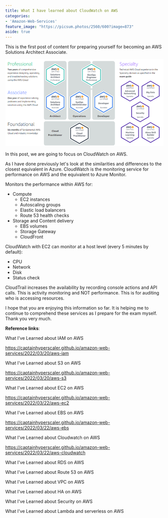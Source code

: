 ```yaml
---
title: What I have learned about CloudWatch on AWS
categories:
- 'Amazon-Web-Services'
feature_image: "https://picsum.photos/2560/600?image=873"
aside: true
---
```


This is the first post of content for preparing yourself for becoming an AWS Solutions Architect Associate.

![](images/../../images/Wordpress-Images/awscerts.png)

In this post, we are going to focus on CloudWatch on AWS.

As I have done previously let's look at the similarities and differences to the closest equivalent in Azure. CloudWatch is the monitoring service for performance on AWS and the equivalent to Azure Monitor.

Monitors the performance within AWS for:

- Compute
    - EC2 instances
    - Autoscaling groups
    - Elastic load balancers
    - Route 53 health checks
- Storage and Content delivery
    - EBS volumes
    - Storage Gateway
    - CloudFront

CloudWatch with EC2 can monitor at a host level (every 5 minutes by default):
- CPU
- Network
- Disk
- Status check

CloudTrail increases the availability by recording console actions and API calls.  This is activity monitoring and NOT performance. This is for auditing who is accessing resources.


I hope that you are enjoying this information so far.  It is helping me to continue to comprehend these services as I prepare for the exam myself.  Thank you very much.

**Reference links**:

What I've Learned about IAM on AWS

<https://captainhyperscaler.github.io/amazon-web-services/2022/03/20/aws-iam> 

What I've Learned about S3 on AWS

<https://captainhyperscaler.github.io/amazon-web-services/2022/03/20/aws-s3> 

What I've Learned about EC2 on AWS

<https://captainhyperscaler.github.io/amazon-web-services/2022/03/22/aws-ec2> 

What I've Learned about EBS on AWS

<https://captainhyperscaler.github.io/amazon-web-services/2022/03/22/aws-ebs> 

What I've Learned about Cloudwatch on AWS

<https://captainhyperscaler.github.io/amazon-web-services/2022/03/22/aws-cloudwatch>

What I've Learned about RDS on AWS

What I've Learned about Route 53 on AWS

What I've Learned about VPC on AWS

What I've Learned about HA on AWS

What I've Learned about Security on AWS

What I've Learned about Lambda and serverless on AWS


